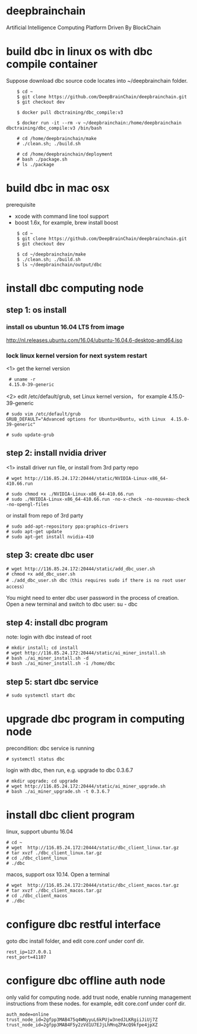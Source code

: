 # deepbrainchain
Artificial Intelligence Computing Platform Driven By BlockChain

# build dbc in linux os with dbc compile container
Suppose download dbc source code locates into ~/deepbrainchain folder.
```
    $ cd ~
    $ git clone https://github.com/DeepBrainChain/deepbrainchain.git
    $ git checkout dev
    
    $ docker pull dbctraining/dbc_compile:v3
    
    $ docker run -it --rm -v ~/deepbrainchain:/home/deepbrainchain dbctraining/dbc_compile:v3 /bin/bash
    
    # cd /home/deepbrainchain/make
    # ./clean.sh; ./build.sh
    
    # cd /home/deepbrainchain/deployment
    # bash ./package.sh
    # ls ./package
```



# build dbc in mac osx
   
prerequisite

* xcode with command line tool support
* boost 1.6x, for example, brew install boost    

   
```
    $ cd ~
    $ git clone https://github.com/DeepBrainChain/deepbrainchain.git
    $ git checkout dev
    
    $ cd ~/deepbrainchain/make
    $ ./clean.sh; ./build.sh
    $ ls ~/deepbrainchain/output/dbc 
```


# install dbc computing node

## step 1: os install 

### install os ubuntun 16.04 LTS from image
http://nl.releases.ubuntu.com/16.04/ubuntu-16.04.6-desktop-amd64.iso

### lock linux kernel version for next system restart
<1> get the kernel version
```
 # uname -r
 4.15.0-39-generic
```

<2> edit /etc/default/grub, set Linux kernel version， for example 4.15.0-39-generic
```
# sudo vim /etc/default/grub
GRUB_DEFAULT="Advanced options for Ubuntu>Ubuntu, with Linux  4.15.0-39-generic"
 
# sudo update-grub
```

## step 2: install nvidia driver

<1> install driver run file, or install from 3rd party repo
```
# wget http://116.85.24.172:20444/static/NVIDIA-Linux-x86_64-410.66.run

# sudo chmod +x ./NVIDIA-Linux-x86_64-410.66.run
# sudo ./NVIDIA-Linux-x86_64-410.66.run -no-x-check -no-nouveau-check -no-opengl-files
```

or install from repo of 3rd party
``` 
# sudo add-apt-repository ppa:graphics-drivers
# sudo apt-get update
# sudo apt-get install nvidia-410
```

## step 3: create dbc user
```
# wget http://116.85.24.172:20444/static/add_dbc_user.sh
# chmod +x add_dbc_user.sh
# ./add_dbc_user.sh dbc（this requires sudo if there is no root user access）
```
You might need to enter dbc user password in the process of creation.
Open a new terminal and switch to dbc user:  su - dbc


## step 4: install dbc program 
note: login with dbc instead of root
```
# mkdir install; cd install
# wget http://116.85.24.172:20444/static/ai_miner_install.sh
# bash ./ai_miner_install.sh -d
# bash ./ai_miner_install.sh -i /home/dbc
```

## step 5: start dbc service
``` 
# sudo systemctl start dbc
```

# upgrade dbc program in computing node
precondition: dbc service is running
```
# systemctl status dbc
```

login with dbc, then run, e.g. upgrade to dbc 0.3.6.7  
```
# mkdir upgrade; cd upgrade
# wget http://116.85.24.172:20444/static/ai_miner_upgrade.sh
# bash ./ai_miner_upgrade.sh -t 0.3.6.7
```

# install dbc client program
linux, support ubuntu 16.04
```
# cd ~
# wget  http://116.85.24.172:20444/static/dbc_client_linux.tar.gz
# tar xvzf ./dbc_client_linux.tar.gz
# cd ./dbc_client_linux
# ./dbc
```
macos, support osx 10.14. Open a terminal
```
# wget  http://116.85.24.172:20444/static/dbc_client_macos.tar.gz
# tar xvzf ./dbc_client_macos.tar.gz
# cd ./dbc_client_macos
# ./dbc
```

# configure dbc restful interface
goto dbc install folder, and edit core.conf under conf dir.
```
rest_ip=127.0.0.1
rest_port=41107
```

# configure dbc offline auth node
only valid for computing node. add trust node, enable running management instructions from these nodes. 
for example, edit core.conf under conf dir.
```
auth_mode=online
trust_node_id=2gfpp3MAB475q4WNyyuL6kPUjw3nedJLKRgiiJiUj7Z
trust_node_id=2gfpp3MAB4F5y2zVd1U7EJjLhMnqZPAcQ9kfpe4jpXZ
```



